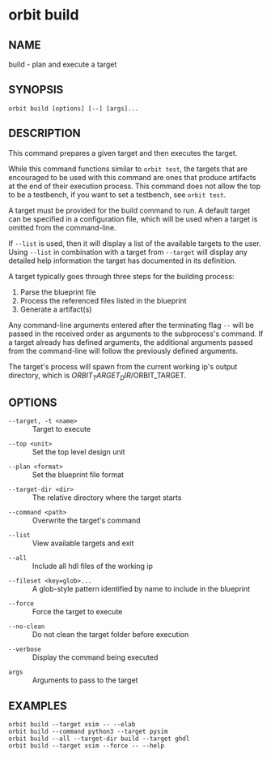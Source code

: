 # __orbit build__

## __NAME__

build - plan and execute a target

## __SYNOPSIS__

```
orbit build [options] [--] [args]...
```

## __DESCRIPTION__

This command prepares a given target and then executes the target.

While this command functions similar to `orbit test`, the targets that are 
encouraged to be used with this command are ones that produce artifacts at the
end of their execution process. This command does not allow the top to be a
testbench, if you want to set a testbench, see `orbit test`.

A target must be provided for the build command to run. A default target can
be specified in a configuration file, which will be used when a target is
omitted from the command-line.

If `--list` is used, then it will display a list of the available targets to
the user. Using `--list` in combination with a target from `--target` will
display any detailed help information the target has documented in its 
definition.

A target typically goes through three steps for the building process:  
   1. Parse the blueprint file  
   2. Process the referenced files listed in the blueprint  
   3. Generate a artifact(s)

Any command-line arguments entered after the terminating flag `--` will be
passed in the received order as arguments to the subprocess's command. If a 
target already has defined arguments, the additional arguments passed from the 
command-line will follow the previously defined arguments.

The target's process will spawn from the current working ip's output directory,
which is $ORBIT_TARGET_DIR/$ORBIT_TARGET.

## __OPTIONS__

`--target, -t <name>`  
&nbsp; &nbsp; &nbsp; &nbsp; &nbsp; &nbsp; Target to execute

`--top <unit>`  
&nbsp; &nbsp; &nbsp; &nbsp; &nbsp; &nbsp; Set the top level design unit

`--plan <format>`  
&nbsp; &nbsp; &nbsp; &nbsp; &nbsp; &nbsp; Set the blueprint file format

`--target-dir <dir>`  
&nbsp; &nbsp; &nbsp; &nbsp; &nbsp; &nbsp; The relative directory where the target starts

`--command <path>`  
&nbsp; &nbsp; &nbsp; &nbsp; &nbsp; &nbsp; Overwrite the target's command

`--list`  
&nbsp; &nbsp; &nbsp; &nbsp; &nbsp; &nbsp; View available targets and exit

`--all`  
&nbsp; &nbsp; &nbsp; &nbsp; &nbsp; &nbsp; Include all hdl files of the working ip

`--fileset <key=glob>...`  
&nbsp; &nbsp; &nbsp; &nbsp; &nbsp; &nbsp; A glob-style pattern identified by name to include in the blueprint

`--force`  
&nbsp; &nbsp; &nbsp; &nbsp; &nbsp; &nbsp; Force the target to execute 

`--no-clean`  
&nbsp; &nbsp; &nbsp; &nbsp; &nbsp; &nbsp; Do not clean the target folder before execution

`--verbose`  
&nbsp; &nbsp; &nbsp; &nbsp; &nbsp; &nbsp; Display the command being executed

`args`  
&nbsp; &nbsp; &nbsp; &nbsp; &nbsp; &nbsp; Arguments to pass to the target

## __EXAMPLES__

```
orbit build --target xsim -- --elab
orbit build --command python3 --target pysim
orbit build --all --target-dir build --target ghdl
orbit build --target xsim --force -- --help
```

